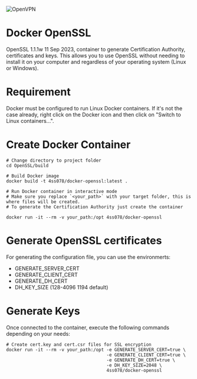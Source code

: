 ![OpenVPN](https://cdn.icon-icons.com/icons2/2699/PNG/512/openssl_logo_icon_170881.png)

# Docker OpenSSL

OpenSSL 1.1.1w  11 Sep 2023, container to generate Certification Authority, certificates and keys. This allows you to use OpenSSL without needing to install it on your computer and regardless of your operating system (Linux or Windows).

# Requirement

Docker must be configured to run Linux Docker containers. If it's not the case already, right click on the Docker icon and then click on "Switch to Linux containers...".

# Create Docker Container

```shell
# Change directory to project folder
cd OpenSSL/build

# Build Docker image
docker build -t 4ss078/docker-openssl:latest .

# Run Docker container in interactive mode
# Make sure you replace `<your_path>` with your target folder, this is where files will be created.
# To generate the Certification Authority just create the container

docker run -it --rm -v your_path:/opt 4ss078/docker-openssl
```

# Generate OpenSSL certificates
For generating the configuration file, you can use the environmerts:
* GENERATE_SERVER_CERT
* GENERATE_CLIENT_CERT
* GENERATE_DH_CERT 
* DH_KEY_SIZE (128-4096 1194 default)
  


# Generate Keys

Once connected to the container, execute the following commands depending on your needs:

```shell
# Create cert.key and cert.csr files for SSL encryption
docker run -it --rm -v your_path:/opt -e GENERATE_SERVER_CERT=true \
                                      -e GENERATE_CLIENT_CERT=true \
                                      -e GENERATE_DH_CERT=true \
                                      -e DH_KEY_SIZE=2048 \
                                      4ss078/docker-openssl
```